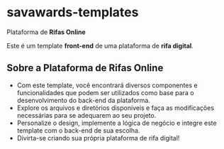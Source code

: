 # savawards-templates
Plataforma de **Rifas Online**

Este é um template **front-end** de uma plataforma de **rifa digital**.

## Sobre a Plataforma de Rifas Online
- Com este template, você encontrará diversos componentes e funcionalidades que podem ser utilizados como base para o desenvolvimento do back-end da plataforma.
- Explore os arquivos e diretórios disponíveis e faça as modificações necessárias para se adequarem ao seu projeto.
- Personalize o design, implemente a lógica de negócio e integre este template com o back-end de sua escolha.
- Divirta-se criando sua própria plataforma de rifa digital!